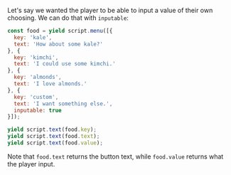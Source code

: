 Let's say we wanted the player to be able to input a value of their own choosing. We can do that with `inputable`:

```js
const food = yield script.menu([{
  key: 'kale',
  text: 'How about some kale?'
}, {
  key: 'kimchi',
  text: 'I could use some kimchi.'
}, {
  key: 'almonds',
  text: 'I love almonds.'
}, {
  key: 'custom',
  text: 'I want something else.',
  inputable: true
}]);

yield script.text(food.key);
yield script.text(food.text);
yield script.text(food.value);
```

Note that `food.text` returns the button text, while `food.value` returns what the player input.
